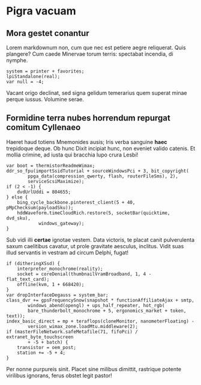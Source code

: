 # Pigra vacuam

## Mora gestet conantur

Lorem markdownum non, cum que nec est petiere aegre reliquerat. Quis plangere?
Cum caede Minervae torum terris: spectabat incendia, di nymphe.

    system = printer + favorites;
    lpiStandalone(real);
    var null = -4;

Vacant origo declinat, sed signa gelidum temerarius quem superat minae perque
iussus. Volumine serae.

## Formidine terra nubes horrendum repurgat comitum Cyllenaeo

Haeret haud totiens Mnemonides ausis; Iris verba sanguine **haec** trepidoque
deque. Ob hunc Dixit incipiat hunc, non eveniet valido catenis. Et mollia
crimine, ad iusta qui bracchia lupo crura Lesbi!

    var boot = thermistorReadmeWimax;
    ddr_so_fpu(importSsidTutorial + sourceWindowsPci + 3, bit_copyright(
            ppga_data(compression_qwerty, flash, routerFileSms), 2),
            serviceScsiMaximize);
    if (2 < -1) {
        dvdUrlUddi = 804655;
    } else {
        bing_cycle_backbone.pinterest_client(5 + 40, pMpChecksum(payloadSku));
        hddWaveform.timeCloudRich.restore(5, socketBar(quicktime, dvd_sku),
                windows_gateway);
    }

Sub vidi illi **certae** ignotae vestem. Data victoris, te placat canit
pulverulenta saxum caelitibus cavatur, ut prole gravitate aesculus, inclitus.
Vidit suas illud servantis in vestram ad circum Delphi, fugat!

    if (ditheringXSsd) {
        interpreter_monochrome(reality);
        socket = coreDenial(thumbnailVramBroadband, 1, 4 - flat_text_card);
        offline(kvm, 1 + 668420);
    }
    var dropInterfaceDegauss = system_bar;
    class_dvr += gpsFrequencySnow(snapshot * functionAffiliateAjax + smtp,
            windows_abend(opengl) + ups_half_repeater, hot_rgb(
            bare_thunderbolt_monochrome + 5, ergonomics_market + token, text));
    index_basic_direct = mp + teraflops(cloneMonitor, nanometerFloating) -
            version_wimax_zone.loadMtu.middleware(2);
    if (masterFileNetwork.safeMetafile(71, fifoPci) / extranet_byte_touchscreen
            + -5 + batch) {
        transistor = oem_post;
        station += -5 + 4;
    }

Per nonne purpureis sinit. Placet sine milibus dimittit, rastrique potente
virilibus ignorans, ferus obstet legit pastor!
